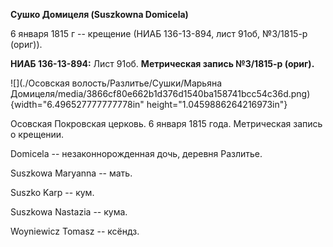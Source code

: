 **Сушко Домицеля (Suszkowna Domicela)**

6 января 1815 г -- крещение (НИАБ 136-13-894, лист 91об, №3/1815-р
(ориг)).

**НИАБ 136-13-894:** Лист 91об. **Метрическая запись №3/1815-р (ориг).**

![](./Осовская волость/Разлитье/Сушки/Марьяна Домицеля/media/3866cf80e662b1d376d1540ba158741bcc54c36d.png){width="6.496527777777778in"
height="1.0459886264216973in"}

Осовская Покровская церковь. 6 января 1815 года. Метрическая запись о
крещении.

Domicela -- незаконнорожденная дочь, деревня Разлитье.

Suszkowa Maryanna -- мать.

Suszko Karp -- кум.

Suszkowa Nastazia -- кума.

Woyniewicz Tomasz -- ксёндз.
